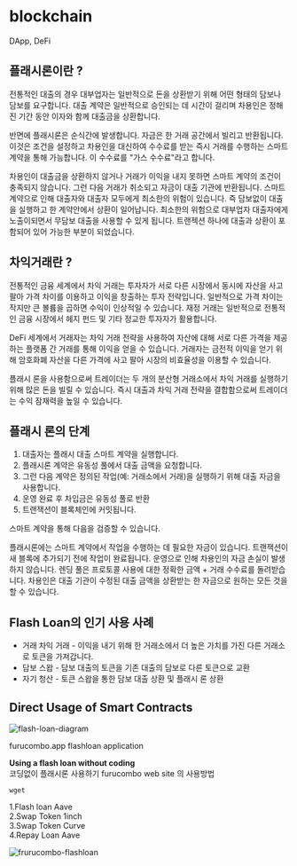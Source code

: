 # blockchain
DApp, DeFi

## 플래시론이란 ?

전통적인 대출의 경우 대부업자는 일반적으로 돈을 상환받기 위해 어떤 형태의 담보나 담보를 요구합니다. 대출 계약은 일반적으로 승인되는 데 시간이 걸리며 차용인은 정해진 기간 동안 이자와 함께 대출금을 상환합니다.

반면에 플래시론은 순식간에 발생합니다. 자금은 한 거래 공간에서 빌리고 반환됩니다. 이것은 조건을 설정하고 차용인을 대신하여 수수료를 받는 즉시 거래를 수행하는 스마트 계약을 통해 가능합니다. 이 수수료를 "가스 수수료"라고 합니다.

차용인이 대출금을 상환하지 않거나 거래가 이익을 내지 못하면 스마트 계약의 조건이 충족되지 않습니다. 그런 다음 거래가 취소되고 자금이 대출 기관에 반환됩니다. 스마트 계약으로 인해 대출자와 대출자 모두에게 최소한의 위험이 있습니다.
즉 담보없이 대출을 실행하고 한 계약안에서 상환이 일어납니다. 
최소한의 위험으로 대부업자 대출자에게 노출이되면서 무담보 대출을 사용할 수 있게 됩니다.
트랜젝션 하나에 대출과 상환이 포함되어 있어 가능한 부분이 되었습니다. 

## 차익거래란 ?
전통적인 금융 세계에서 차익 거래는 투자자가 서로 다른 시장에서 동시에 자산을 사고 팔아 가격 차이를 이용하고 이익을 창출하는 투자 전략입니다. 일반적으로 가격 차이는 작지만 큰 볼륨을 곱하면 수익이 인상적일 수 있습니다. 재정 거래는 일반적으로 전통적인 금융 시장에서 헤지 펀드 및 기타 정교한 투자자가 활용합니다.

DeFi 세계에서 거래자는 차익 거래 전략을 사용하여 자산에 대해 서로 다른 가격을 제공하는 플랫폼 간 거래를 통해 이익을 얻을 수 있습니다. 거래자는 금전적 이익을 얻기 위해 암호화폐 자산을 다른 가격에 사고 팔아 시장의 비효율성을 이용할 수 있습니다.

플래시 론을 사용함으로써 트레이더는 두 개의 분산형 거래소에서 차익 거래를 실행하기 위해 많은 돈을 빌릴 수 있습니다. 즉시 대출과 차익 거래 전략을 결합함으로써 트레이더는 수익 잠재력을 높일 수 있습니다.

## 플래시 론의 단계 

1. 대출자는 플래시 대출 스마트 계약을 실행합니다.
2. 플래시론 계약은 유동성 풀에서 대출 금액을 요청합니다. 
3. 그런 다음 계약은 정의된 작업(예: 거래소에서 거래)을 실행하기 위해 대출 자금을 사용합니다. 
4. 운영 완료 후 차입금은 유동성 풀로 반환 
5. 트랜잭션이 블록체인에 커밋됩니다. 

스마트 계약을 통해 다음을 검증할 수 있습니다. 

플래시론에는 스마트 계약에서 작업을 수행하는 데 필요한 자금이 있습니다. 
트랜잭션이 새 블록에 추가되기 전에 작업이 완료됩니다. 
운영으로 인해 차용인의 자금 손실이 발생하지 않습니다. 
렌딩 풀은 프로토콜 사용에 대한 정확한 금액 + 거래 수수료를 돌려받습니다. 
차용인은 대출 기관이 수정된 대출 금액을 상환받는 한 자금으로 원하는 모든 것을 할 수 있습니다. 

## Flash Loan의 인기 사용 사례 
 - 거래 차익 거래 - 이익을 내기 위해 한 거래소에서 더 높은 가치를 가진 다른 거래소로 토큰을 가져갑니다.
 - 담보 스왑 - 담보 대출의 토큰을 기존 대출의 담보로 다른 토큰으로 교환
 - 자기 청산 - 토큰 스왑을 통한 담보 대출 상환 및 플래시 론 상환

## Direct Usage of Smart Contracts

![flash-loan-diagram](https://user-images.githubusercontent.com/117779419/208811327-4bceff38-f885-4d3b-b158-da4964602cc7.png)



furucombo.app flashloan application

**Using a flash loan without coding**\
코딩없이 플래시론 사용하기 furucombo web site 의 사용방법

```
wget  
```

1.Flash loan Aave\
2.Swap Token 1inch\
3.Swap Token Curve\
4.Repay Loan Aave

![frurucombo-flashloan](https://user-images.githubusercontent.com/117779419/206181242-17944c56-a1e3-4af0-89ae-9e3542bc725a.PNG)
